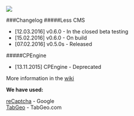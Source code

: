<a href="http://code.n3sty.com" title="Go to CODE page"><img src="https://pp.vk.me/c631627/v631627092/26f5b/qXNoK9nz2eQ.jpg"></a>

###Changelog
#####Less CMS
* [12.03.2016] v0.6.0 - In the closed beta testing
* [15.02.2016] v0.6.0 - On build
* [07.02.2016] v0.5.0s - Released

#####CPEngine
* [13.11.2015] CPEngine - Deprecated

More information in the [wiki](https://github.com/CODEtm/Less-CMS/wiki)

<b>We have used:</b>

[reCaptcha](https://www.google.com/recaptcha/intro/index.html) - Google<br>
[TabGeo](http://tabgeo.com/) - TabGeo.com
